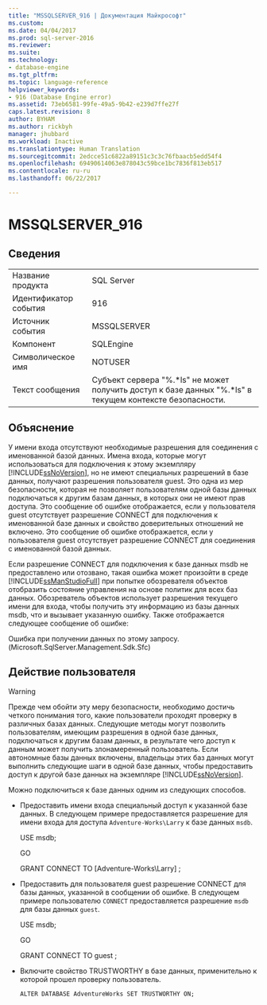 ```yaml
---
title: "MSSQLSERVER_916 | Документация Майкрософт"
ms.custom: 
ms.date: 04/04/2017
ms.prod: sql-server-2016
ms.reviewer: 
ms.suite: 
ms.technology:
- database-engine
ms.tgt_pltfrm: 
ms.topic: language-reference
helpviewer_keywords:
- 916 (Database Engine error)
ms.assetid: 73eb6581-99fe-49a5-9b42-e239d7ffe27f
caps.latest.revision: 8
author: BYHAM
ms.author: rickbyh
manager: jhubbard
ms.workload: Inactive
ms.translationtype: Human Translation
ms.sourcegitcommit: 2edcce51c6822a89151c3c3c76fbaacb5edd54f4
ms.openlocfilehash: 69490614063e878043c59bce1bc7836f813eb517
ms.contentlocale: ru-ru
ms.lasthandoff: 06/22/2017

---
```

# <a name="mssqlserver916"></a>MSSQLSERVER_916
  
## <a name="details"></a>Сведения  
  
|||  
|-|-|  
|Название продукта|SQL Server|  
|Идентификатор события|916|  
|Источник события|MSSQLSERVER|  
|Компонент|SQLEngine|  
|Символическое имя|NOTUSER|  
|Текст сообщения|Субъект сервера "%.*ls" не может получить доступ к базе данных "%.\*ls" в текущем контексте безопасности.|  
  
## <a name="explanation"></a>Объяснение  
У имени входа отсутствуют необходимые разрешения для соединения с именованной базой данных. Имена входа, которые могут использоваться для подключения к этому экземпляру [!INCLUDE[ssNoVersion](../../includes/ssnoversion-md.md)], но не имеют специальных разрешений в базе данных, получают разрешения пользователя guest. Это одна из мер безопасности, которая не позволяет пользователям одной базы данных подключаться к другим базам данных, в которых они не имеют прав доступа. Это сообщение об ошибке отображается, если у пользователя guest отсутствует разрешение CONNECT для подключения к именованной базе данных и свойство доверительных отношений не включено. Это сообщение об ошибке отображается, если у пользователя guest отсутствует разрешение CONNECT для соединения с именованной базой данных.  
  
Если разрешение CONNECT для подключения к базе данных msdb не предоставлено или отозвано, такая ошибка может произойти в среде [!INCLUDE[ssManStudioFull](../../includes/ssmanstudiofull-md.md)] при попытке обозревателя объектов отобразить состояние управления на основе политик для всех баз данных. Обозреватель объектов использует разрешения текущего имени для входа, чтобы получить эту информацию из базы данных msdb, что и вызывает указанную ошибку. Также отображается следующее сообщение об ошибке:  
  
Ошибка при получении данных по этому запросу. (Microsoft.SqlServer.Management.Sdk.Sfc)  
  
## <a name="user-action"></a>Действие пользователя  
  
> [!WARNING]  
> Прежде чем обойти эту меру безопасности, необходимо достичь четкого понимания того, какие пользователи проходят проверку в различных базах данных. Следующие методы могут позволить пользователям, имеющим разрешения в одной базе данных, подключаться к другим базам данных, в результате чего доступ к данным может получить злонамеренный пользователь. Если автономные базы данных включены, владельцы этих баз данных могут выполнить следующие шаги в одной базе данных, чтобы предоставить доступ к другой базе данных на экземпляре [!INCLUDE[ssNoVersion](../../includes/ssnoversion-md.md)].  
  
Можно подключиться к базе данных одним из следующих способов.  
  
-   Предоставить имени входа специальный доступ к указанной базе данных. В следующем примере предоставляется разрешение для имени входа для доступа `Adventure-Works\Larry` к базе данных `msdb`.  
  
    USE msdb;  
  
    GO  
  
    GRANT CONNECT TO [Adventure-Works\Larry] ;  
  
-   Предоставить для пользователя guest разрешение CONNECT для базы данных, указанной в сообщении об ошибке. В следующем примере пользователю `CONNECT` предоставляется разрешение `msdb` для базы данных `guest`.  
  
    USE msdb;  
  
    GO  
  
    GRANT CONNECT TO guest ;  
  
-   Включите свойство TRUSTWORTHY в базе данных, применительно к которой прошел проверку пользователь.  
  
    `ALTER DATABASE AdventureWorks SET TRUSTWORTHY ON;`  
  

